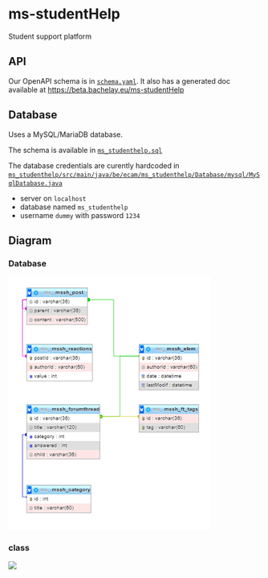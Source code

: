 # ms-studentHelp
Student support platform <br />

## API

Our OpenAPI schema is in [`schema.yaml`](schema.yaml).
It also has a generated doc available at https://beta.bachelay.eu/ms-studentHelp

## Database

Uses a MySQL/MariaDB database.

The schema is available in [`ms_studenthelp.sql`](ms_studenthelp.sql)

The database credentials are curently hardcoded in [`ms_studenthelp/src/main/java/be/ecam/ms_studenthelp/Database/mysql/MySqlDatabase.java`](ms_studenthelp/src/main/java/be/ecam/ms_studenthelp/Database/mysql/MySqlDatabase.java)

- server on `localhost`
- database named `ms_studenthelp`
- username `dummy` with password `1234`



## Diagram
### Database
![](ms_studenthelp.png)


### class
![](https://lucid.app/publicSegments/view/9de2afd8-5cb7-414e-8c9d-8eb506c31ad0/image.png)
